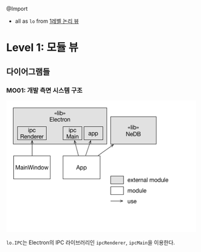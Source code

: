 @Import
* all as `lo` from [1레벨 논리 뷰](./arch.views.1.logical.md)

# Level 1: 모듈 뷰
## 다이어그램들
### MO01: 개발 측면 시스템 구조
![MO01](../images/module-view-mo01-2016-09-14.png)

`lo.IPC`는 Electron의 IPC 라이브러리인 `ipcRenderer`, `ipcMain`을 이용한다.
